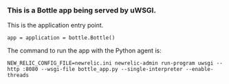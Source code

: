 ### This is a Bottle app being served by uWSGI.

This is the application entry point.

```
app = application = bottle.Bottle()
```

The command to run the app with the Python agent is:

```
NEW_RELIC_CONFIG_FILE=newrelic.ini newrelic-admin run-program uwsgi --http :8080 --wsgi-file bottle_app.py --single-interpreter --enable-threads
```

